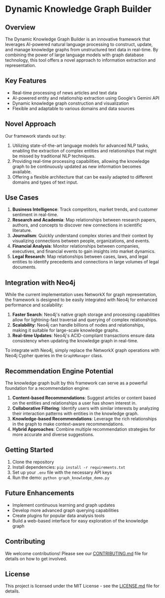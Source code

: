 # Dynamic Knowledge Graph Builder

## Overview

The Dynamic Knowledge Graph Builder is an innovative framework that leverages AI-powered natural language processing to construct, update, and manage knowledge graphs from unstructured text data in real-time. By combining the power of large language models with graph database technology, this tool offers a novel approach to information extraction and representation.

## Key Features

- Real-time processing of news articles and text data
- AI-powered entity and relationship extraction using Google's Gemini API
- Dynamic knowledge graph construction and visualization
- Flexible and adaptable to various domains and data sources

## Novel Approach

Our framework stands out by:

1. Utilizing state-of-the-art language models for advanced NLP tasks, enabling the extraction of complex entities and relationships that might be missed by traditional NLP techniques.
2. Providing real-time processing capabilities, allowing the knowledge graph to be continuously updated as new information becomes available.
3. Offering a flexible architecture that can be easily adapted to different domains and types of text input.

## Use Cases

1. **Business Intelligence**: Track competitors, market trends, and customer sentiment in real-time.
2. **Research and Academia**: Map relationships between research papers, authors, and concepts to discover new connections in scientific literature.
3. **Journalism**: Quickly understand complex stories and their context by visualizing connections between people, organizations, and events.
4. **Financial Analysis**: Monitor relationships between companies, executives, and financial events to gain insights into market dynamics.
5. **Legal Research**: Map relationships between cases, laws, and legal entities to identify precedents and connections in large volumes of legal documents.

## Integration with Neo4j

While the current implementation uses NetworkX for graph representation, the framework is designed to be easily integrated with Neo4j for enhanced performance and scalability:

1. **Faster Search**: Neo4j's native graph storage and processing capabilities allow for lightning-fast traversal and querying of complex relationships.
2. **Scalability**: Neo4j can handle billions of nodes and relationships, making it suitable for large-scale knowledge graphs.
3. **Real-time Updates**: Neo4j's ACID-compliant transactions ensure data consistency when updating the knowledge graph in real-time.

To integrate with Neo4j, simply replace the NetworkX graph operations with Neo4j Cypher queries in the `GraphManager` class.

## Recommendation Engine Potential

The knowledge graph built by this framework can serve as a powerful foundation for a recommendation engine:

1. **Content-based Recommendations**: Suggest articles or content based on the entities and relationships a user has shown interest in.
2. **Collaborative Filtering**: Identify users with similar interests by analyzing their interaction patterns with entities in the knowledge graph.
3. **Knowledge-based Recommendations**: Leverage the rich relationships in the graph to make context-aware recommendations.
4. **Hybrid Approaches**: Combine multiple recommendation strategies for more accurate and diverse suggestions.

## Getting Started

1. Clone the repository
2. Install dependencies: `pip install -r requirements.txt`
3. Set up your `.env` file with the necessary API keys
4. Run the demo: `python graph_knowledge_demo.py`

## Future Enhancements

- Implement continuous learning and graph updates
- Develop more advanced graph querying capabilities
- Create plugins for popular data analysis tools
- Build a web-based interface for easy exploration of the knowledge graph

## Contributing

We welcome contributions! Please see our [CONTRIBUTING.md](CONTRIBUTING.md) file for details on how to get involved.

## License

This project is licensed under the MIT License - see the [LICENSE.md](LICENSE.md) file for details.
